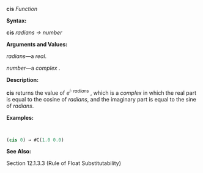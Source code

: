 **cis** *Function* 



**Syntax:** 



**cis** *radians → number* 



**Arguments and Values:** 



*radians*—a *real*. 



*number*—a *complex* . 



**Description:** 



<b>cis</b> returns the value of <i>e<sup>i· radians</sup></i> , which is a <i>complex</i> in which the real part is equal to the cosine of <i>radians</i>, and the imaginary part is equal to the sine of <i>radians</i>. 



**Examples:**
```lisp
 

(cis 0) → #C(1.0 0.0) 


```
**See Also:** 



Section 12.1.3.3 (Rule of Float Substitutability) 







 



 




